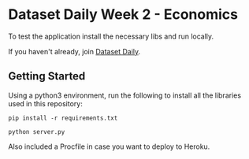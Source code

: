 # Dataset Daily Week 2 - Economics

To test the application install the necessary libs and run locally. 

If you haven't already, join [Dataset Daily](https://www.datasetdaily.com).

## Getting Started

Using a python3 environment, run the following to install all the libraries used in this repository:
```
pip install -r requirements.txt
```

```
python server.py
```

Also included a Procfile in case you want to deploy to Heroku.